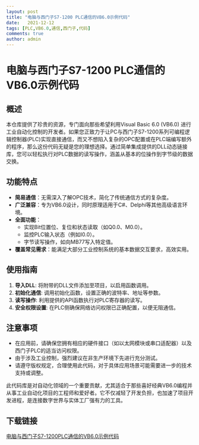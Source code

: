 ```yaml
---
layout: post
title: "电脑与西门子S7-1200 PLC通信的VB6.0示例代码"
date:   2021-12-12
tags: [PLC,VB6.0,通信,西门子,代码]
comments: true
author: admin
---
```

# 电脑与西门子S7-1200 PLC通信的VB6.0示例代码

## 概述

本仓库提供了珍贵的资源，专门面向那些希望利用Visual Basic 6.0 (VB6.0) 进行工业自动化控制的开发者。如果您正致力于让PC与西门子S7-1200系列可编程逻辑控制器(PLC)实现直接通信，而又不想陷入复杂的OPC配置或在PLC端编写额外的程序，那么这份代码无疑是您的理想选择。通过简单集成提供的DLL动态链接库，您可以轻松执行对PLC数据的读写操作，涵盖从基本的位操作到字节级的数据交换。

## 功能特点

- **简易通信**：无需深入了解OPC技术，简化了传统通信方式的复杂度。
- **广泛兼容**：专为VB6.0设计，同时原理适用于C#、Delphi等其他高级语言环境。
- **全面功能**：
    - 实现Bit位置位、复位和状态读取（如Q0.0、M0.0）。
    - 监控PLC输入状态（例如I0.0）。
    - 字节读写操作，如向MB77写入特定值。
- **覆盖常见需求**：能满足大部分工业控制系统的基本数据交互要求，高效实用。

## 使用指南

1. **导入DLL**: 将附带的DLL文件添加至项目，以启用函数调用。
2. **初始化通信**: 调用初始化函数，设置正确的波特率、地址等参数。
3. **读写操作**: 利用提供的API函数执行对PLC寄存器的读写。
4. **安全权限设置**: 在PLC侧确保网络访问权限已正确配置，以便无阻通信。

## 注意事项

- 在应用前，请确保您拥有相应的硬件接口（如以太网模块或串口适配器）以及西门子PLC的适当访问权限。
- 由于涉及工业控制，强烈建议在非生产环境下先进行充分测试。
- 请遵守版权规定，合理使用此代码，对于具体应用场景可能需要进一步的技术支持或调整。

此代码库是对自动化领域的一个重要贡献，尤其适合于那些喜好经典VB6.0编程并从事工业自动化项目的工程师和爱好者。它不仅减轻了开发负担，也加速了项目开发进程，是连接数字世界与实体工厂强有力的工具。

## 下载链接

[电脑与西门子S7-1200PLC通信的VB6.0示例代码](https://pan.quark.cn/s/8d83937102cc)